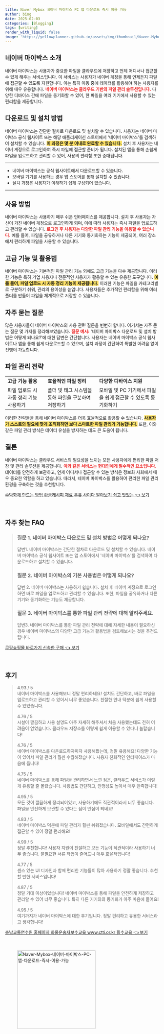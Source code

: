 ```yaml
---
title: Naver Mybox 네이버 마이박스 PC 앱 다운로드 즉시 이용 가능
author: bing
date: 2025-02-03
categories: [Blogging]
tags: [writing]
render_with_liquid: false
image: 'https://yellowplanner.github.io/assets/img/thumbnail/Naver-Mybox-네이버-마이박스-PC-앱-다운로드-즉시-이용-가능.webp'
---
```



<h2 id='네이버 마이박스 소개'>네이버 마이박스 소개</h2>

<p>네이버 마이박스는 사용자가 중요한 파일을 클라우드에 저장하고 언제 어디서나 접근할 수 있게 해주는 서비스입니다. 이 서비스는 사용자가 네이버 계정을 통해 언제든지 파일에 접근할 수 있도록 지원합니다. 이는 특히 이동 중에 데이터를 활용해야 하는 사용자를 위해 매우 유용합니다. <b><span style="color: #ee2323;">네이버 마이박스는 클라우드 기반의 파일 관리 솔루션입니다.</span></b> 다양한 디바이스 간에 파일을 동기화할 수 있어, 한 파일을 여러 기기에서 사용할 수 있는 편리함을 제공합니다. </p>

<h2 id='다운로드 및 설치 방법'>다운로드 및 설치 방법</h2>

<p>네이버 마이박스는 간단한 절차로 다운로드 및 설치할 수 있습니다. 사용자는 네이버 마이박스 공식 웹사이트 또는 해당 애플리케이션 스토어에서 '네이버 마이박스'를 검색하여 설치할 수 있습니다. <b><span style="background-color: #ffe066;">이 과정은 몇 분 이내로 완료할 수 있습니다.</span></b> 설치 후 사용자는 네이버 계정으로 로그인하여 즉시 파일에 접근할 준비가 됩니다. 설치된 앱을 통해 손쉽게 파일을 업로드하고 관리할 수 있어, 사용의 편리함 또한 증대됩니다.</p>

<hr />

<ul>
    <li>네이버 마이박스는 공식 웹사이트에서 다운로드할 수 있습니다.</li>
    <li>모바일 기기를 사용하는 경우 앱 스토어를 통해 설치할 수 있습니다.</li>
    <li>설치 과정은 사용자가 이해하기 쉽게 구성되어 있습니다.</li>
</ul>

<hr />

<h2 id='사용 방법'>사용 방법</h2>

<p>네이버 마이박스는 사용하기 매우 쉬운 인터페이스를 제공합니다. 설치 후 사용자는 자신이 가진 네이버 계정으로 로그인하게 되며, 이에 따라 사용자는 즉시 파일을 업로드하고 관리할 수 있습니다. <b><span style="color: #ee2323;">로그인 후 사용자는 다양한 파일 관리 기능을 이용할 수 있습니다.</span></b> 예를 들어, 파일을 공유하거나 다른 기기와 동기화하는 기능이 제공되어, 여러 장소에서 편리하게 파일을 사용할 수 있습니다.</p>

<h2 id='고급 기능 및 활용법'>고급 기능 및 활용법</h2>

<p>네이버 마이박스는 기본적인 파일 관리 기능 외에도 고급 기능을 다수 제공합니다. 이러한 기능은 특히 기업 사용자나 전문적인 사용자가 활용할 수 있는 유용한 도구입니다. <b><span style="background-color: #ffe066;">예를 들어, 파일 업로드 시 자동 정리 기능이 제공됩니다.</span></b> 이러한 기능은 파일을 카테고리별로 구분하기 쉬워, 관리의 용이성을 높입니다. 사용자들은 추가적인 편리함을 위해 여러 폴더를 만들어 파일을 체계적으로 저장할 수 있습니다.</p>

<h2 id='자주 묻는 질문'>자주 묻는 질문</h2>

<p>많은 사용자들이 네이버 마이박스의 사용 관련 질문을 빈번히 합니다. 여기서는 자주 묻는 질문 몇 가지를 정리해보았습니다. <b><span style="color: #ee2323;">질문 예시:</span></b> ‘네이버 마이박스 다운로드 및 설치 방법은 어떻게 되나요?’에 대한 답변은 간단합니다. 사용자는 네이버 마이박스 공식 웹사이트나 앱을 통해 쉽게 다운로드할 수 있으며, 설치 과정이 간단하여 특별한 어려움 없이 진행이 가능합니다.</p>

<h2 id='파일 관리 전략'>파일 관리 전략</h2>

<table>
    <tr>
        <td><b>고급 기능 활용</b></td>
        <td><b>효율적인 파일 정리</b></td>
        <td><b>다양한 디바이스 지원</b></td>
    </tr>
    <tr>
        <td>파일 업로드 시 자동 정리 기능 사용하기</td>
        <td>폴더 및 태그 시스템을 통해 파일을 구분하여 저장하기</td>
        <td>모바일 및 PC 기기에서 파일을 쉽게 접근할 수 있도록 동기화하기</td>
    </tr>
</table>

<p>이러한 전략들을 통해 네이버 마이박스를 더욱 효율적으로 활용할 수 있습니다. <b><span style="background-color: #ffe066;">사용자가 스스로의 필요에 맞게 조직화하면 보다 스마트한 파일 관리가 가능합니다.</span></b> 또한, 이와 같은 파일 관리 방식은 데이터 유실을 방지하는 데도 큰 도움이 됩니다.</p>

<h2 id='결론'>결론</h2>

<p>네이버 마이박스는 클라우드 서비스의 필요성을 느끼는 모든 사용자에게 편리한 파일 저장 및 관리 솔루션을 제공합니다. <b><span style="color: #ee2323;">이와 같은 서비스는 현대인에게 필수적인 요소입니다.</span></b> 데이터를 안전하게 보관하고, 언제 어디서나 접근할 수 있는 방식은 정보화 사회에서 매우 중요한 역할을 하고 있습니다. 따라서, 네이버 마이박스를 활용하여 편리한 파일 관리 환경을 구축하는 것을 추천합니다.</p>


<p><a class="click-button" title="수박화채 만드는 방법 황금레시피 재료 우유 사이다 알아보기 쉽고 맛있는" href="https://yellowplanner.github.io/posts/%EC%88%98%EB%B0%95%ED%99%94%EC%B1%84-%EB%A7%8C%EB%93%9C%EB%8A%94-%EB%B0%A9%EB%B2%95-%ED%99%A9%EA%B8%88%EB%A0%88%EC%8B%9C%ED%94%BC-%EC%9E%AC%EB%A3%8C-%EC%9A%B0%EC%9C%A0-%EC%82%AC%EC%9D%B4%EB%8B%A4-%EC%95%8C%EC%95%84%EB%B3%B4%EA%B8%B0-%EC%89%BD%EA%B3%A0-%EB%A7%9B%EC%9E%88%EB%8A%94/" rel="dofollow">수박화채 만드는 방법 황금레시피 재료 우유 사이다 알아보기 쉽고 맛있는 👈 보기</a></p><br>
<h2 id='자주_찾는_FAQ'>자주 찾는 FAQ</h2>
<div itemscope="" itemtype="https://schema.org/FAQPage"> 
<blockquote> 
<div itemscope="" itemprop="mainEntity" itemtype="https://schema.org/Question"> 
<h3 itemprop="name">질문 1. 네이버 마이박스 다운로드 및 설치 방법은 어떻게 되나요?</h3> 
<div itemscope="" itemprop="acceptedAnswer" itemtype="https://schema.org/Answer"> 
<span itemprop="text"> <p>답변1. 네이버 마이박스는 간단한 절차로 다운로드 및 설치할 수 있습니다. 네이버 마이박스 공식 웹사이트 또는 앱 스토어에서 '네이버 마이박스'를 검색하여 다운로드하고 설치할 수 있습니다.</p> </span> 
</div> 
</div> 
<div itemscope="" itemprop="mainEntity" itemtype="https://schema.org/Question"> 
<h3 itemprop="name">질문 2. 네이버 마이박스의 기본 사용법은 어떻게 되나요?</h3> 
<div itemscope="" itemprop="acceptedAnswer" itemtype="https://schema.org/Answer"> 
<span itemprop="text"> <p>답변 2. 네이버 마이박스는 사용하기 쉽습니다. 설치 후 네이버 계정으로 로그인하면 바로 파일을 업로드하고 관리할 수 있습니다. 또한, 파일을 공유하거나 다른 기기와 동기화하는 기능도 제공합니다.</p> </span> 
</div> 
</div> 
<div itemscope="" itemprop="mainEntity" itemtype="https://schema.org/Question"> 
<h3 itemprop="name">질문 3. 네이버 마이박스를 통한 파일 관리 전략에 대해 알려주세요.</h3> 
<div itemscope="" itemprop="acceptedAnswer" itemtype="https://schema.org/Answer"> 
<span itemprop="text"> <p>답변3. 네이버 마이박스를 통한 파일 관리 전략에 대해 자세한 내용이 필요하신 경우 네이버 마이박스의 다양한 고급 기능과 활용법을 검토해보시는 것을 추천드립니다.</p> </span> 
</div> 
</div> 
</blockquote> 
</div>
<p><a class="click-button" title="쿠팡쇼핑몰 바로가기 신속한 구매" href="https://yellowplanner.github.io/posts/%EC%BF%A0%ED%8C%A1%EC%87%BC%ED%95%91%EB%AA%B0-%EB%B0%94%EB%A1%9C%EA%B0%80%EA%B8%B0-%EC%8B%A0%EC%86%8D%ED%95%9C-%EA%B5%AC%EB%A7%A4/" rel="dofollow">쿠팡쇼핑몰 바로가기 신속한 구매 👈 보기</a></p><br>
<h2 id='후기'>후기</h2>
<div itemscope itemtype="https://schema.org/Product">
  <blockquote>
  <div itemprop="review" itemscope itemtype="https://schema.org/Review">
      <div itemprop="reviewRating" itemscope itemtype="https://schema.org/Rating"> <span itemprop="ratingValue">4.93</span> / <span itemprop="bestRating">5</span> </div>
      <span itemprop="reviewBody">네이버 마이박스를 사용해보니 정말 편리하네요! 설치도 간단하고, 바로 파일을 업로드하고 관리할 수 있어서 너무 좋았습니다. 친절한 안내 덕분에 쉽게 사용할 수 있었습니다.</span>
  </div>
  <br>
  <div itemprop="review" itemscope itemtype="https://schema.org/Review">
      <div itemprop="reviewRating" itemscope itemtype="https://schema.org/Rating"> <span itemprop="ratingValue">4.76</span> / <span itemprop="bestRating">5</span> </div>
      <span itemprop="reviewBody">시설이 깔끔하고 사용 설명도 아주 자세히 해주셔서 처음 사용했는데도 전혀 어려움이 없었습니다. 클라우드 저장소를 이렇게 쉽게 이용할 수 있다니 놀랍습니다!</span>
  </div>
  <br>
  <div itemprop="review" itemscope itemtype="https://schema.org/Review">
      <div itemprop="reviewRating" itemscope itemtype="https://schema.org/Rating"> <span itemprop="ratingValue">4.76</span> / <span itemprop="bestRating">5</span> </div>
      <span itemprop="reviewBody">네이버 마이박스를 다운로드하자마자 사용해봤는데, 정말 유용해요! 다양한 기능이 있어서 파일 관리가 훨씬 수월해졌습니다. 사용자 친화적인 인터페이스가 마음에 듭니다!</span>
  </div>
  <br>
  <div itemprop="review" itemscope itemtype="https://schema.org/Review">
      <div itemprop="reviewRating" itemscope itemtype="https://schema.org/Rating"> <span itemprop="ratingValue">4.75</span> / <span itemprop="bestRating">5</span> </div>
      <span itemprop="reviewBody">네이버 마이박스를 통해 파일을 관리하면서 느낀 점은, 클라우드 서비스가 이렇게 유용할 줄 몰랐습니다. 사용법도 간단하고, 안정성도 높아서 매우 만족합니다!</span>
  </div>
  <br>
  <div itemprop="review" itemscope itemtype="https://schema.org/Review">
      <div itemprop="reviewRating" itemscope itemtype="https://schema.org/Rating"> <span itemprop="ratingValue">4.95</span> / <span itemprop="bestRating">5</span> </div>
      <span itemprop="reviewBody">모든 것이 깔끔하게 정리되어있고, 사용하기에도 직관적이라서 너무 좋습니다. 파일을 안전하게 보관할 수 있다는 점이 안심이 되네요!</span>
  </div>
  <br>
  <div itemprop="review" itemscope itemtype="https://schema.org/Review">
      <div itemprop="reviewRating" itemscope itemtype="https://schema.org/Rating"> <span itemprop="ratingValue">4.83</span> / <span itemprop="bestRating">5</span> </div>
      <span itemprop="reviewBody">네이버 마이박스 덕분에 파일 관리가 훨씬 쉬워졌습니다. 모바일에서도 간편하게 접근할 수 있어 정말 편리해요!</span>
  </div>
  <br>
  <div itemprop="review" itemscope itemtype="https://schema.org/Review">
      <div itemprop="reviewRating" itemscope itemtype="https://schema.org/Rating"> <span itemprop="ratingValue">4.99</span> / <span itemprop="bestRating">5</span> </div>
      <span itemprop="reviewBody">정말 추천합니다! 사용자 지원이 친절하고 모든 기능이 직관적이라 사용하기 너무 좋습니다. 불필요한 서류 작업이 줄어드니 매우 효율적입니다!</span>
  </div>
  <br>
  <div itemprop="review" itemscope itemtype="https://schema.org/Review">
      <div itemprop="reviewRating" itemscope itemtype="https://schema.org/Rating"> <span itemprop="ratingValue">4.77</span> / <span itemprop="bestRating">5</span> </div>
      <span itemprop="reviewBody">센스 있는 UI 디자인과 함께 편리한 기능들이 많아 사용하기 정말 좋습니다. 추천할 만한 서비스입니다!</span>
  </div>
  <br>
  <div itemprop="review" itemscope itemtype="https://schema.org/Review">
      <div itemprop="reviewRating" itemscope itemtype="https://schema.org/Rating"> <span itemprop="ratingValue">4.87</span> / <span itemprop="bestRating">5</span> </div>
      <span itemprop="reviewBody">정말 기대 이상이었습니다! 네이버 마이박스를 통해 파일을 안전하게 저장하고 관리할 수 있어 너무 좋습니다. 특히 다른 기기와의 동기화가 아주 마음에 들어요!</span>
  </div>
  <br>
  <div itemprop="review" itemscope itemtype="https://schema.org/Review">
      <div itemprop="reviewRating" itemscope itemtype="https://schema.org/Rating"> <span itemprop="ratingValue">4.95</span> / <span itemprop="bestRating">5</span> </div>
      <span itemprop="reviewBody">여기까지가 네이버 마이박스에 대한 후기입니다. 정말 편리하고 유용한 서비스라고 생각합니다!</span>
  </div>
  </blockquote>
</div>
<p><a class="click-button" title="충남교통연수원 홈페이지 화물운송자보수교육 www.ctti.or.kr 필수교육" href="https://yellowplanner.github.io/posts/%EC%B6%A9%EB%82%A8%EA%B5%90%ED%86%B5%EC%97%B0%EC%88%98%EC%9B%90-%ED%99%88%ED%8E%98%EC%9D%B4%EC%A7%80-%ED%99%94%EB%AC%BC%EC%9A%B4%EC%86%A1%EC%9E%90%EB%B3%B4%EC%88%98%EA%B5%90%EC%9C%A1-www.ctti.or.kr-%ED%95%84%EC%88%98%EA%B5%90%EC%9C%A1/" rel="dofollow">충남교통연수원 홈페이지 화물운송자보수교육 www.ctti.or.kr 필수교육 👈 보기</a></p><br>
<figure class="image"><img src="https://yellowplanner.github.io/assets/img/thumbnail/Naver-Mybox-네이버-마이박스-PC-앱-다운로드-즉시-이용-가능.webp" alt="Naver-Mybox-네이버-마이박스-PC-앱-다운로드-즉시-이용-가능" width="256" height="256"></figure>